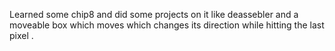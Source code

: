 Learned some chip8 and did some projects on it like deassebler and a moveable box which moves which changes its direction while hitting the last pixel . 
